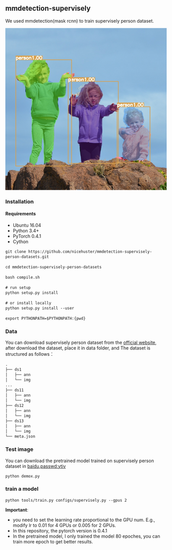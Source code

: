 
## mmdetection-supervisely


We used mmdetection(mask rcnn) to train supervisely person dataset.

![demo image](pretrained_supervise_res.jpg)

### Installation

#### Requirements
- Ubuntu 16.04 
- Python 3.4+
- PyTorch 0.4.1
- Cython


```shell
git clone https://github.com/nicehuster/mmdetection-supervisely-person-datasets.git

cd mmdetection-supervisely-person-datasets

bash compile.sh

# run setup
python setup.py install 

# or install locally
python setup.py install --user

export PYTHONPATH=$PYTHONPATH:{pwd}
```
### Data

You can download supervisely person dataset from the [official website](https://supervise.ly/), after download the dataset, place it in data folder, and The dataset is structured as follows：
```
.
├── ds1
│   ├── ann
│   └── img
...
├── ds11
│   ├── ann
│   └── img
├── ds12
│   ├── ann
│   └── img
├── ds13
│   ├── ann
│   └── img
└── meta.json
```

### Test image

You can download the pretrained model trained on supervisely person dataset in [baidu,passwd:ytiv](https://pan.baidu.com/s/1b8buEocVXX9Lp0M7HDnguQ)

```
python demox.py
```

### train a model

```
python tools/train.py configs/supervisely.py --gpus 2 
```

**Important**: 
* you need to set the learning rate proportional to the GPU num. E.g., modify lr to 0.01 for 4 GPUs or 0.005 for 2 GPUs.
* In this repository, the pytorch version is 0.4.1
* In the pretrained model, I only trained the model 80 epoches, you can train more epoch to get better results.

